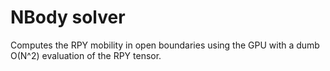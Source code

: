 # NBody solver

Computes the RPY mobility in open boundaries using the GPU with a dumb O(N^2) evaluation of the RPY tensor.  
